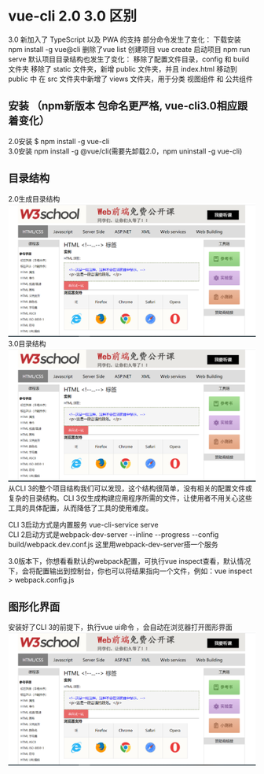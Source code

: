 # vue-cli 2.0 3.0 区别

3.0 新加入了 TypeScript 以及 PWA 的支持
部分命令发生了变化：
下载安装  npm install -g vue@cli
删除了vue list
创建项目   vue create
启动项目   npm run serve
默认项目目录结构也发生了变化：
移除了配置文件目录，config 和 build 文件夹
移除了 static 文件夹，新增 public 文件夹，并且 index.html 移动到 public 中
在 src 文件夹中新增了 views 文件夹，用于分类 视图组件 和 公共组件  


## 安装 （npm新版本 包命名更严格, vue-cli3.0相应跟着变化）
2.0安装  $ npm install -g vue-cli    
3.0安装  npm install -g @vue/cli(需要先卸载2.0，npm uninstall -g vue-cli)

## 目录结构
2.0生成目录结构</br>
![image](https://github.com/yxyinxiao07/Web-page-exercises/blob/master/img/w3c.jpg)</br>
3.0目录结构</br>
![image](https://github.com/yxyinxiao07/Web-page-exercises/blob/master/img/w3c.jpg)</br>
从CLI 3的整个项目结构我们可以发现，这个结构很简单，没有相关的配置文件或复杂的目录结构。CLI 3仅生成构建应用程序所需的文件，让使用者不用关心这些工具的具体配置，从而降低了工具的使用难度。

CLI 3启动方式是内置服务 vue-cli-service serve  
CLI 2启动方式是webpack-dev-server --inline --progress --config build/webpack.dev.conf.js 这里用webpack-dev-server搭一个服务

3.0版本下，你想看看默认的webpack配置，可执行vue inspect查看，默认情况下，会将配置输出到控制台，你也可以将结果指向一个文件，例如：vue inspect > webpack.config.js

## 图形化界面
安装好了CLI 3的前提下，执行vue ui命令 ，会自动在浏览器打开图形界面</br>
![image](https://github.com/yxyinxiao07/Web-page-exercises/blob/master/img/w3c.jpg)</br>
